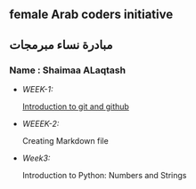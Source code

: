 ## female Arab coders initiative
## مبادرة نساء مبرمجات

### Name : Shaimaa ALaqtash

* _WEEK-1:_

    [Introduction to git and github](https://github.com/shaimaaalaqtash/udemy-git.git)

* _WEEEK-2:_

    Creating Markdown file

* _Week3:_
    
    Introduction to Python: Numbers and Strings
